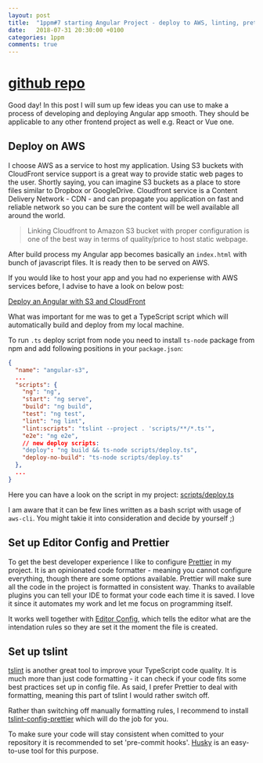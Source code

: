 ```yaml
---
layout: post
title:  "1ppm#7 starting Angular Project - deploy to AWS, linting, prettying"
date:   2018-07-31 20:30:00 +0100
categories: 1ppm
comments: true
---
```


# [github repo](https://github.com/archiewald/angular-s3)

Good day! In this post I will sum up few ideas you can use to make a process of developing and deploying Angular app smooth. They should be applicable to any other frontend project as well e.g. React or Vue one.

## Deploy on AWS

I choose AWS as a service to host my application. Using S3 buckets with CloudFront service support is a great way to provide static web pages to the user. Shortly saying, you can imagine S3 buckets as a place to store files similar to Dropbox or GoogleDrive. Cloudfront service is a Content Delivery Network - CDN - and can propagate you application on fast and reliable network so you can be sure the content will be well available all around the world. 

> Linking Cloudfront to Amazon S3 bucket with proper configuration is one of the best way in terms of quality/price to host static webpage.

After build process my Angular app becomes basically an `index.html` with bunch of javascript files. It is ready then to be served on AWS.

If you would like to host your app and you had no experiense with AWS services before, I advise to have a look on below post:

[Deploy an Angular with S3 and CloudFront](https://medium.com/@peatiscoding/here-is-how-easy-it-is-to-deploy-an-angular-spa-single-page-app-as-a-static-website-using-s3-and-6aa446db38ef)

What was important for me was to get a TypeScript script which will automatically build and deploy from my local machine.

To run `.ts` deploy script from node you need to install `ts-node` package from npm and add following positions in your `package.json`:

```json
{
  "name": "angular-s3",
  ...
  "scripts": {
    "ng": "ng",
    "start": "ng serve",
    "build": "ng build",
    "test": "ng test",
    "lint": "ng lint",
    "lint:scripts": "tslint --project . 'scripts/**/*.ts'",
    "e2e": "ng e2e",
    // new deploy scripts:
    "deploy": "ng build && ts-node scripts/deploy.ts",
    "deploy-no-build": "ts-node scripts/deploy.ts"
  },
  ...
}
```

Here you can have a look on the script in my project: [scripts/deploy.ts](https://github.com/archiewald/angular-s3/blob/master/scripts/deploy.ts)

I am aware that it can be few lines written as a bash script with usage of `aws-cli`. You might takie it into consideration and decide by yourself ;)

## Set up Editor Config and Prettier

To get the best developer experience I like to configure [Prettier](https://prettier.io/) in my project. It is an opinionated code formatter - meaning you cannot configure everything, though there are some options available. Prettier will make sure all the code in the project is formatted in consistent way. Thanks to available plugins you can tell your IDE to format your code each time it is saved. I love it since it automates my work and let me focus on programming itself.

It works well together with [Editor Config](https://editorconfig.org/), which tells the editor what are the intendation rules so they are set it the moment the file is created.

## Set up tslint

[tslint](https://palantir.github.io/tslint/) is another great tool to improve your TypeScript code quality. It is much more than just code formatting - it can check if your code fits some best practices set up in config file. As said, I prefer Prettier to deal with formatting, meaning this part of tslint I would rather switch off.

Rather than switching off manually formatting rules, I recommend to install [tslint-config-prettier](https://www.npmjs.com/package/tslint-config-prettier) which will do the job for you.


To make sure your code will stay consistent when comitted to your repository it is recommended to set 'pre-commit hooks'. [Husky](https://github.com/typicode/husky) is an easy-to-use tool for this purpose.